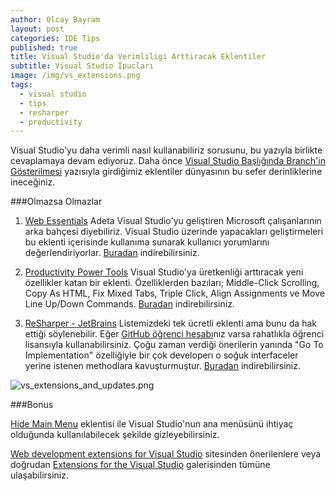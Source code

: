 ```yaml
---
author: Olcay Bayram
layout: post
categories: IDE Tips
published: true
title: Visual Studio'da Verimliligi Arttiracak Eklentiler
subtitle: Visual Studio İpucları
image: /img/vs_extensions.png
tags:
  - visual studio
  - tips
  - resharper
  - productivity
---
```

Visual Studio'yu daha verimli nasıl kullanabiliriz sorusunu, bu yazıyla birlikte cevaplamaya devam ediyoruz. Daha önce [Visual Studio Başlığında Branch'in Gösterilmesi](http://otomatikmuhendis.com/2016/05/04/visual-studio-ba-l-nda-dal-n-g-sterilmesi/) yazısıyla girdiğimiz eklentiler dünyasının bu sefer derinliklerine ineceğiniz.

###Olmazsa Olmazlar

1. [Web Essentials](http://vswebessentials.com/)
Adeta Visual Studio'yu geliştiren Microsoft çalışanlarının arka bahçesi diyebiliriz. Visual Studio üzerinde yapacakları geliştirmeleri bu eklenti içerisinde kullanıma sunarak kullanıcı yorumlarını değerlendiriyorlar. 
[Buradan](https://visualstudiogallery.msdn.microsoft.com/ee6e6d8c-c837-41fb-886a-6b50ae2d06a2) indirebilirsiniz.

<!--more-->

2. [Productivity Power Tools](https://github.com/Microsoft/VS-PPT)
Visual Studio'ya üretkenliği arttıracak yeni özellikler katan bir eklenti. Özelliklerden bazıları; Middle-Click Scrolling, Copy As HTML, Fix Mixed Tabs, Triple Click, Align Assignments ve Move Line Up/Down Commands. [Buradan](https://visualstudiogallery.msdn.microsoft.com/d0d33361-18e2-46c0-8ff2-4adea1e34fef)  indirebilirsiniz.

3. [ReSharper - JetBrains](https://www.jetbrains.com/resharper/)
Listemizdeki tek ücretli eklenti ama bunu da hak ettiği söylenebilir. Eğer [GitHub öğrenci hesabı](https://education.github.com/pack)nız varsa rahatlıkla öğrenci lisansıyla kullanabilirsiniz. Çoğu zaman verdiği önerilerin yanında "Go To Implementation" özelliğiyle bir çok developerı o soğuk interfaceler yerine istenen methodlara kavuşturmuştur. [Buradan](https://www.jetbrains.com/resharper/download/download-thanks.html?platform=windows) indirebilirsiniz.

![vs_extensions_and_updates.png]({{site.baseurl}}/img/vs_extensions_and_updates.png)

###Bonus

[Hide Main Menu](https://visualstudiogallery.msdn.microsoft.com/bdbcffca-32a6-4034-8e89-c31b86ad4813) eklentisi ile Visual Studio'nun ana menüsünü ihtiyaç olduğunda kullanılabilecek şekilde gizleyebilirsiniz.


[Web development extensions for Visual Studio](http://webtooling.visualstudio.com/extensions/web-development/) sitesinden önerilenlere veya doğrudan [Extensions for the Visual Studio](https://marketplace.visualstudio.com/vs) galerisinden tümüne ulaşabilirsiniz.




